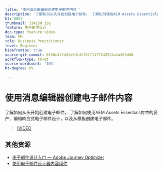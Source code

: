 ```yaml
---
title: '使用消息编辑器创建电子邮件内容 '
description: '了解如何从头开始创建电子邮件。 了解如何使用AEM Assets Essentials库中的资产、编辑响应式电子邮件设计，以及从模板创建电子邮件。 '
kt: 8057
thumbnail: 334150.jpg
feature: 电子邮件设计
doc-type: feature video
team: PM
role: Business Practitioner
level: Beginner
hidefromtoc: true
source-git-commit: 0f68c42fdd1e0d141f67f1177642524a4a365dd8
workflow-type: tm+mt
source-wordcount: '104'
ht-degree: 6%

---
```



# 使用消息编辑器创建电子邮件内容

了解如何从头开始创建电子邮件。 了解如何使用AEM Assets Essentials库中的资产、编辑响应式电子邮件设计，以及从模板创建电子邮件。

>[!VIDEO](https://video.tv.adobe.com/v/334150?quality=12)

## 其他资源

* [电子邮件设计入门 — Adobe Journey Optimizer](https://experienceleague.adobe.com/docs/journey-optimizer/using/create-messages/email-designer/design-emails.html)
* [使用电子邮件设计器内容组件](https://experienceleague.adobe.com/docs/journey-optimizer/using/create-messages/email-designer/design-emails.html)
